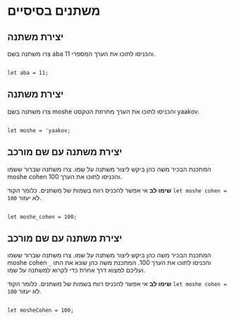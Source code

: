 # משתנים בסיסיים

## יצירת משתנה

צרו משתנה בשם aba והכניסו לתוכו את הערך המספרי 11.


```JSANSWER

let aba = 11;

```

## יצירת משתנה

צרו משתנה בשם moshe והכניסו לתוכו את הערך מחרוזת הטקסט yaakov.


```JSANSWER

let moshe = 'yaakov;

```

## יצירת משתנה עם שם מורכב

המתכנת הבכיר משה כהן ביקש ליצור משתנה על שמו. צרו משתנה שברור ששמו moshe cohen והכניסו לתוכו את הערך 100.

**שימו לב** אי אפשר להכניס רווח בשמות של משתנים. כלומר הקוד `let moshe cohen = 100` לא יעזור.

```JSANSWER

let moshe_cohen = 100;

```

## יצירת משתנה עם שם מורכב

המתכנת הבכיר משה כהן ביקש ליצור משתנה על שמו. צרו משתנה שברור ששמו moshe cohen והכניסו לתוכו את הערך 100. המתכנת משה כהן שונא את התו `_` ועליכם למצוא דרך אחרת כדי לקרוא למשתנה על שמו.

**שימו לב** אי אפשר להכניס רווח בשמות של משתנים. כלומר הקוד `let moshe cohen = 100` לא יעזור.

```JSANSWER

let mosheCohen = 100;

```